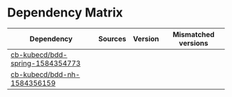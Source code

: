 # Dependency Matrix

Dependency | Sources | Version | Mismatched versions
---------- | ------- | ------- | -------------------
[cb-kubecd/bdd-spring-1584354773](https://github.com/cb-kubecd/bdd-spring-1584354773.git) |  | []() | 
[cb-kubecd/bdd-nh-1584356159](https://github.com/cb-kubecd/bdd-nh-1584356159.git) |  | []() | 
